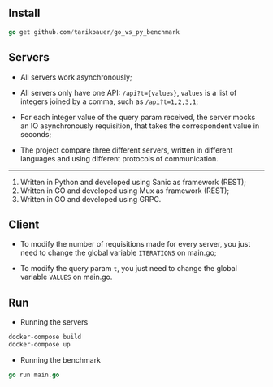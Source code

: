 Install
---------------
````go
go get github.com/tarikbauer/go_vs_py_benchmark
````

Servers
--------------
* All servers work asynchronously;

* All servers only have one API: ````/api?t={values}````, `values` is a list of integers joined by a comma, such as `/api?t=1,2,3,1`;

* For each integer value of the query param received, the server mocks an IO asynchronously requisition, that takes the correspondent value in seconds;

* The project compare three different servers, written in different languages and using different protocols of communication.
---
1. Written in Python and developed using Sanic as framework (REST);
2. Written in GO and developed using Mux as framework (REST);
3. Written in GO and developed using GRPC.

Client
--------------
* To modify the number of requisitions made for every server, you just need to change the global variable `ITERATIONS` on main.go;

* To modify the query param `t`, you just need to change the global variable `VALUES` on main.go.

Run
--------------

* Running the servers
````dockerfile
docker-compose build
docker-compose up
````

* Running the benchmark
````go
go run main.go
````
 